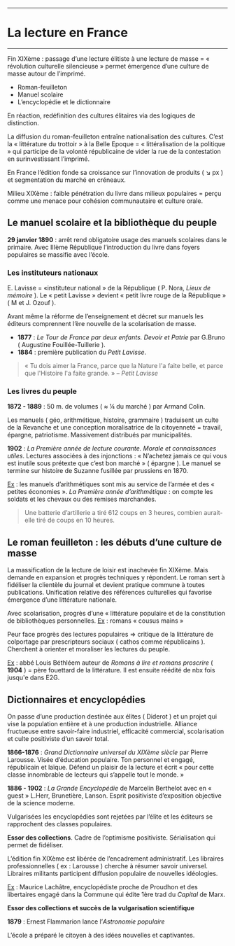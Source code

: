 ***
# La lecture en France 
***
Fin XIXème : passage d’une lecture élitiste à une lecture de masse = « révolution culturelle silencieuse » permet émergence d’une culture de masse autour de l’imprimé. 
- Roman-feuilleton 
- Manuel scolaire 
- L’encyclopédie et le dictionnaire 

En réaction, redéfinition des cultures élitaires via des logiques de distinction. 

La diffusion du roman-feuilleton entraîne nationalisation des cultures. C’est la « littérature du trottoir » à la Belle Epoque = « littéralisation de la politique » qui participe de la volonté républicaine de vider la rue de la contestation en surinvestissant l’imprimé. 

En France l’édition fonde sa croissance sur l’innovation de produits ( ↘ px ) et segmentation du marché en créneaux. 

Milieu XIXème : faible pénétration du livre dans milieux populaires = perçu comme une menace pour cohésion communautaire et culture orale. 

## Le manuel scolaire et la bibliothèque du peuple 

**29 janvier 1890** : arrêt rend obligatoire usage des manuels scolaires dans le primaire. Avec IIIème République l’introduction du livre dans foyers populaires se massifie avec l’école. 

### Les instituteurs nationaux 

E. Lavisse = «instituteur national » de la République ( P. Nora, *Lieux de mémoire*  ). Le « petit Lavisse » devient « petit livre rouge de la République » ( M et J. Ozouf ).

Avant même la réforme de l’enseignement et décret sur manuels les éditeurs comprennent l’ère nouvelle de la scolarisation de masse. 

- **1877** : *Le Tour de France par deux enfants. Devoir et Patrie* par G.Bruno ( Augustine Fouillée-Tuillerie ). 
- **1884** : première publication du *Petit Lavisse*. 

> « Tu dois aimer la France, parce que la Nature l'a faite belle, et parce que l'Histoire l'a faite grande. » – *Petit Lavisse*

### Les livres du peuple 

**1872 - 1889** : 50 m. de volumes ( ≈ ¼ du marché ) par Armand Colin. 

Les manuels ( géo, arithmétique, histoire, grammaire ) traduisent un culte de la Revanche et une conception moralisatrice de la citoyenneté = travail, épargne, patriotisme. Massivement distribués par municipalités. 

**1902** : *La Première année de lecture courante. Morale et connaissances utiles*. Lectures associées à des injonctions : « N’achetez jamais ce qui vous est inutile sous prétexte que c’est bon marché » ( épargne ). Le manuel se termine sur histoire de Suzanne fusillée par prussiens en 1870.

<u>Ex</u> : les manuels d’arithmétiques sont mis au service de l’armée et des « petites économies ». *La Première année d’arithmétique* : on compte les soldats et les chevaux ou des remises marchandes. 

> Une batterie d’artillerie a tiré 612 coups en 3 heures, combien aurait-elle tiré de coups en 10 heures. 

## Le roman feuilleton : les débuts d’une culture de masse 

La massification de la lecture de loisir est inachevée fin XIXème. Mais demande en expansion et progrès techniques y répondent. Le roman sert à fidéliser la clientèle du journal et devient pratique commune à toutes publications. Unification relative des références culturelles qui favorise émergence d’une littérature nationale. 

Avec scolarisation, progrès d’une « littérature populaire et de la constitution de bibliothèques personnelles.  <u>Ex</u> : romans « cousus mains » 

Peur face progrès des lectures populaires ⇒ critique de la littérature de colportage par prescripteurs sociaux ( cathos comme républicains ). Cherchent à orienter et moraliser les lectures du peuple. 

<u>Ex</u> : abbé Louis Béthléem auteur de *Romans à lire et romans proscrire* ( **1904** ) = père fouettard de la littérature. Il est ensuite réédité de nbx fois jusqu'e dans E2G. 

## Dictionnaires et encyclopédies 

On passe d’une production destinée aux élites ( Diderot ) et un projet qui vise la population entière et à une production industrielle. Alliance fructueuse entre savoir-faire industriel, efficacité commercial, scolarisation et culte positiviste d’un savoir total. 

**1866-1876** : *Grand Dictionnaire universel du XIXème siècle* par Pierre Larousse. Visée d’éducation populaire. Ton personnel et engagé, républicain et laïque. Défend un plaisir de la lecture et écrit « pour cette classe innombrable de lecteurs qui s’appelle tout le monde. »

**1886 - 1902** : *La Grande Encyclopédie* de Marcelin Berthelot avec en « guest » L.Herr, Brunetière, Lanson. Esprit positiviste d’exposition objective de la science moderne. 

Vulgarisées les encyclopédies sont rejetées par l’élite et les éditeurs se rapprochent des classes populaires. 

**Essor des collections**. Cadre de l’optimisme positiviste. Sérialisation qui permet de fidéliser. 

L’édition fin XIXème est libérée de l’encadrement administratif. Les libraires professionnelles ( ex : Larousse ) cherche à résumer savoir universel. Libraires militants participent diffusion populaire de nouvelles idéologies. 

<u>Ex</u> : Maurice Lachâtre, encyclopédiste proche de Proudhon et des libertaires engagé dans la Commune qui édite 1ère trad du *Capital* de Marx. 

**Essor des collections et succès de la vulgarisation scientifique** 

**1879** : Ernest Flammarion lance l’*Astronomie populaire* 

L’école a préparé le citoyen à des idées nouvelles et captivantes. 